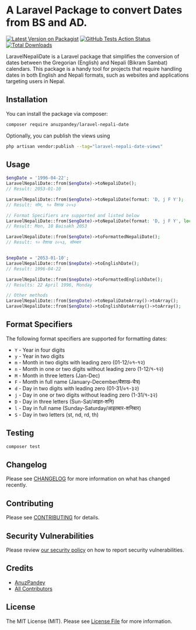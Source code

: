 # A Laravel Package to convert Dates from BS and AD.

[![Latest Version on Packagist](https://img.shields.io/packagist/v/anuzpandey/laravel-nepali-date.svg?style=flat-square)](https://packagist.org/packages/anuzpandey/laravel-nepali-date)
[![GitHub Tests Action Status](https://img.shields.io/github/actions/workflow/status/anuzpandey/laravel-nepali-date/run-tests.yml?branch=main&label=tests&style=flat-square)](https://github.com/anuzpandey/laravel-nepali-date/actions?query=workflow%3Arun-tests+branch%3Amain)
[![Total Downloads](https://img.shields.io/packagist/dt/anuzpandey/laravel-nepali-date.svg?style=flat-square)](https://packagist.org/packages/anuzpandey/laravel-nepali-date)

LaravelNepaliDate is a Laravel package that simplifies the conversion of dates between the Gregorian (English) and Nepali (Bikram Sambat) calendars. This package is a handy tool for projects that require handling dates in both English and Nepali formats, such as websites and applications targeting users in Nepal.

## Installation

You can install the package via composer:

```bash
composer require anuzpandey/laravel-nepali-date
```

Optionally, you can publish the views using

```bash
php artisan vendor:publish --tag="laravel-nepali-date-views"
```

## Usage

```php
$engDate = '1996-04-22';
LaravelNepaliDate::from($engDate)->toNepaliDate();
// Result: 2053-01-10

LaravelNepaliDate::from($engDate)->toNepaliDate(format: 'D, j F Y');
// Result: सोम, १० वैशाख २०५३

// Format Specifiers are supported and listed below
LaravelNepaliDate::from($engDate)->toNepaliDate(format: 'D, j F Y', locale: 'en');
// Result: Mon, 10 Baisakh 2053

LaravelNepaliDate::from($engDate)->toFormattedNepaliDate();
// Result: १० वैशाख २०५३, सोमबार


$nepDate = '2053-01-10';
LaravelNepaliDate::from($nepDate)->toEnglishDate();
// Result: 1996-04-22

LaravelNepaliDate::from($nepDate)->toFormattedEnglishDate();
// Results: 22 April 1996, Monday

// Other methods
LaravelNepaliDate::from($engDate)->toNepaliDateArray()->toArray();
LaravelNepaliDate::from($engDate)->toEnglishDateArray()->toArray();
```

## Format Specifiers

The following format specifiers are supported for formatting dates:
- `Y` - Year in four digits
- `y` - Year in two digits
- `m` - Month in two digits with leading zero (01-12/०१-१२)
- `n` - Month in one or two digits without leading zero (1-12/१-१२)
- `M` - Month in three letters (Jan-Dec)
- `F` - Month in full name (January-December/बैशाख-चैत्र)
- `d` - Day in two digits with leading zero (01-31/०१-३२)
- `j` - Day in one or two digits without leading zero (1-31/१-३२)
- `D` - Day in three letters (Sun-Sat/आइत-शनि)
- `l` - Day in full name (Sunday-Saturday/आइतबार-शनिबार)
- `S` - Day in two letters (st, nd, rd, th)

## Testing

```bash
composer test
```

## Changelog

Please see [CHANGELOG](CHANGELOG.md) for more information on what has changed recently.

## Contributing

Please see [CONTRIBUTING](CONTRIBUTING.md) for details.

## Security Vulnerabilities

Please review [our security policy](../../security/policy) on how to report security vulnerabilities.

## Credits

- [AnuzPandey](https://github.com/anuzpandey)
- [All Contributors](../../contributors)

## License

The MIT License (MIT). Please see [License File](LICENSE.md) for more information.
